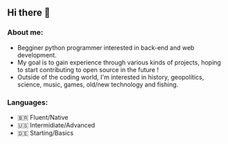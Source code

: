 ## Hi there 👋
### About me:
- Begginer python programmer interested in back-end and web development.
- My goal is to gain experience through various kinds of projects, hoping to start contributing to open source in the future !
- Outside of the coding world, I'm interested in history, geopolitics, science, music, games, old/new technology and fishing.

### Languages: 
- 🇧🇷 Fluent/Native
- 🇺🇸 Intermidiate/Advanced
- 🇩🇪 Starting/Basics
